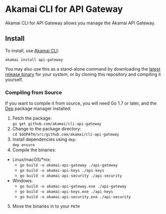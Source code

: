 # Akamai CLI for API Gateway

Akamai CLI for API Gateway allows you manage the Akamai API Gateway.

## Install

To install, use [Akamai CLI](https://github.com/akamai/cli):

```
akamai install api-gateway
```

You may also use this as a stand-alone command by downloading the
[latest release binary](https://github.com/akamai/cli-api-gateway/releases)
for your system, or by cloning this repository and compiling it yourself.

### Compiling from Source

If you want to compile it from source, you will need Go 1.7 or later, and the [Dep](https://golang.github.io/dep/) package manager installed:

1. Fetch the package:  
  `go get github.com/akamai/cli-api-gateway`
2. Change to the package directory:  
  `cd $GOPATH/src/github.com/akamai/cli-api-gateway`
3. Install dependencies using `dep`:  
  `dep ensure`
4. Compile the binaries:  
  - Linux/macOS/*nix: 
    - `go build -o akamai-api-gateway ./api-gateway`
    - `go build -o akamai-api-keys ./api-keys`
    - `go build -o akamai-api-security ./api-security`
  - Windows: 
    - `go build -o akamai-api-gateway.exe ./api-gateway`
    - `go build -o akamai-api-keys.exe ./api-keys`
    - `go build -o akamai-api-security.exe ./api-security`
5. Move the binaries in to your `PATH`

